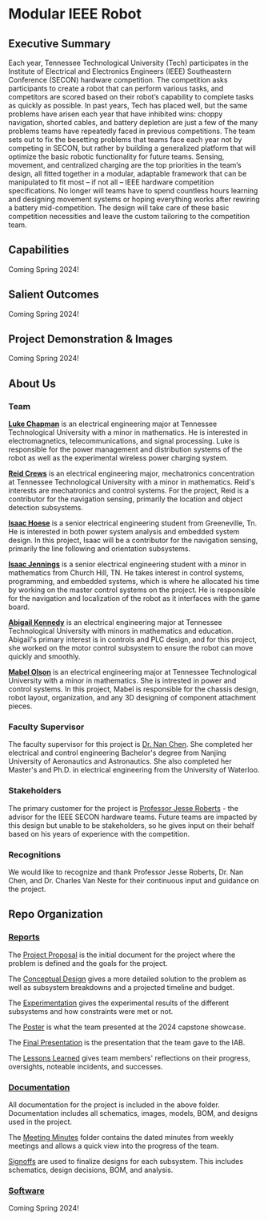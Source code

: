 # Modular IEEE Robot

## Executive Summary

Each year, Tennessee Technological University (Tech) participates in the Institute of Electrical and Electronics Engineers (IEEE) Southeastern Conference (SECON) hardware competition. The competition asks participants to create a robot that can perform various tasks, and competitors are scored based on their robot’s capability to complete tasks as quickly as possible. In past years, Tech has placed well, but the same problems have arisen each year that have inhibited wins: choppy navigation, shorted cables, and battery depletion are just a few of the many problems teams have repeatedly faced in previous competitions. The team sets out to fix the besetting problems that teams face each year not by competing in SECON, but rather by building a generalized platform that will optimize the basic robotic functionality for future teams. Sensing, movement, and centralized charging are the top priorities in the team’s design, all fitted together in a modular, adaptable framework that can be manipulated to fit most – if not all – IEEE hardware competition specifications. No longer will teams have to spend countless hours learning and designing movement systems or hoping everything works after rewiring a battery mid-competition. The design will take care of these basic competition necessities and leave the custom tailoring to the competition team.  


## Capabilities

Coming Spring 2024!


## Salient Outcomes

Coming Spring 2024!


## Project Demonstration & Images

Coming Spring 2024!


## About Us

### Team

**[Luke Chapman](https://www.linkedin.com/in/luke-chapman-/)** is an electrical engineering major at Tennessee Technological University with a minor in mathematics. He is interested in electromagnetics, telecommunications, and signal processing. Luke is responsible for the power management and distribution systems of the robot as well as the experimental wireless power charging system.

**[Reid Crews](https://www.linkedin.com/in/jackson-crews-381187257/)** is an electrical engineering major, mechatronics concentration at Tennessee Technological University with a minor in mathematics. Reid's interests are mechatronics and control systems. For the project, Reid is a contributor for the navigation sensing, primarily the location and object detection subsystems.

**[Isaac Hoese](https://www.linkedin.com/in/isaac-hoese-425748251)** is a senior electrical engineering student from Greeneville, Tn. He is interested in both power system analysis and embedded system design. In this project, Isaac will be a contributor for the navigation sensing, primarily the line following and orientation subsystems.

**[Isaac Jennings](www.linkedin.com/in/isaac-jennings-a04680209)** is a senior electrical engineering student with a minor in mathematics from Church Hill, TN. He takes interest in control systems, programming, and embedded systems, which is where he allocated his time by working on the master control systems on the project. He is responsible for the navigation and localization of the robot as it interfaces with the game board.  

**[Abigail Kennedy](https://www.linkedin.com/in/abigail-kennedy-tech/)** is an electrical engineering major at Tennessee Technological University with minors in mathematics and education. Abigail's primary interest is in controls and PLC design, and for this project, she worked on the motor control subsystem to ensure the robot can move quickly and smoothly.

**[Mabel Olson](https://www.linkedin.com/in/mabelolson/)** is an electrical engineering major at Tennessee Technological University with a minor in mathematics. She is intrested in power and control systems. In this project, Mabel is responsible for the chassis design, robot layout, organization, and any 3D designing of component attachment pieces. 


### Faculty Supervisor

The faculty supervisor for this project is [Dr. Nan Chen][def1]. She completed her electrical and control engineering Bachelor's degree from Nanjing University of Aeronautics and Astronautics. She also completed her Master's and Ph.D. in electrical engineering from the University of Waterloo. 

[def1]: https://www.linkedin.com/in/nan-chen-319aa185/

### Stakeholders

The primary customer for the project is [Professor Jesse Roberts](https://www.linkedin.com/in/jessetnroberts/) - the advisor for the IEEE SECON hardware teams. Future teams are impacted by this design but unable to be stakeholders, so he gives input on their behalf based on his years of experience with the competition.


### Recognitions

We would like to recognize and thank Professor Jesse Roberts, Dr. Nan Chen, and Dr. Charles Van Neste for their continuous input and guidance on the project.

## Repo Organization

### [Reports](/Reports)

The [Project Proposal](/Reports/Project%20Proposal%20Revised.pdf) is the initial document for the project where the problem is defined and the goals for the project.

The [Conceptual Design](/Reports/Conceptual%20Design%20and%20Planning%20V2.pdf) gives a more detailed solution to the problem as well as subsystem breakdowns and a projected timeline and budget.

The [Experimentation](/Documentation/Experimental%20Analysis) gives the experimental results of the different subsystems and how constraints were met or not.

The [Poster](/Reports/Poster/Modular%20IEEE%20Robot%20Poster.pdf) is what the team presented at the 2024 capstone showcase.

The [Final Presentation](/Reports/Final%20Presentation.md) is the presentation that the team gave to the IAB.

The [Lessons Learned](/Reports/Lessons%20Learned%20and%20Acquired%20Skills.md) gives team members' reflections on their progress, oversights, noteable incidents, and successes.

### [Documentation](/Documentation)
All documentation for the project is included in the above folder. Documentation includes all schematics, images, models, BOM, and designs used in the project.

The [Meeting Minutes](/Documentation/Meeting%20Minutes) folder contains the dated minutes from weekly meetings and allows a quick view into the progress of the team.

[Signoffs](/Documentation/Signoffs) are used to finalize designs for each subsystem. This includes schematics, design decisions, BOM, and analysis. 


### [Software](/Software)

Coming Spring 2024!


